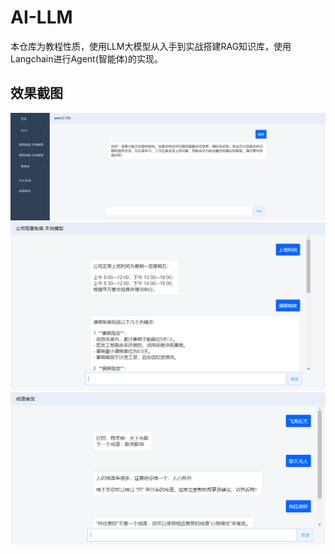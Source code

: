 # AI-LLM
本仓库为教程性质，使用LLM大模型从入手到实战搭建RAG知识库，使用Langchain进行Agent(智能体)的实现。

## 效果截图
<img width="800" alt="image" src="https://raw.githubusercontent.com/lishaomei/AI-LLM/main/screenshot/home.png">

<img width="800" alt="image" src="https://raw.githubusercontent.com/lishaomei/AI-LLM/main/screenshot/RAG.png">


<img width="800" alt="image" src="https://raw.githubusercontent.com/lishaomei/AI-LLM/main/screenshot/phrase.png">